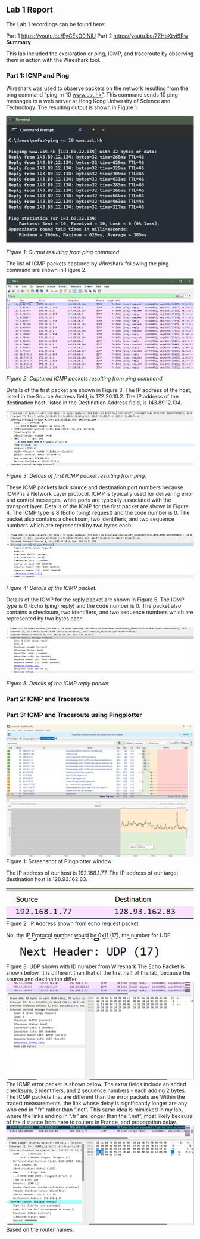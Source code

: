 ## Lab 1 Report

The Lab 1 recordings can be found here:

Part 1 https://youtu.be/EyCEkO0lNiU
Part 2 https://youtu.be/7ZHbXtvi9Rw
**Summary**

This lab included the exploration or ping, ICMP, and traceroute by observing them in action with the Wireshark tool.

### Part 1: ICMP and Ping

Wireshark was used to observe packets on the network resulting from the ping command “ping -n 10 www.ust.hk”. This command sends 10 ping messages to a web server at Hong Kong University of Science and Technology. The resulting output is shown in Figure 1.

![](media/fig01.png)

*Figure 1: Output resulting from ping command.*

The list of ICMP packets captured by Wireshark following the ping command are shown in Figure 2.

![](media/fig02.png)

*Figure 2: Captured ICMP packets resulting from ping command.*

Details of the first packet are shown in Figure 3. The IP address of the host, listed in the Source Address field, is 172.20.10.2. The IP address of the destination host, listed in the Destination Address field, is 143.89.12.134.

![](media/fig03.png)

*Figure 3: Details of first ICMP packet resulting from ping.*

These ICMP packets lack source and destination port numbers because ICMP is a Network Layer protocol. ICMP is typically used for delivering error and control messages, while ports are typically associated with the transport layer.
Details of the ICMP for the first packet are shown in Figure 4. The ICMP type is 8 (Echo (ping) request) and the code number is 0. The packet also contains a checksum, two identifiers, and two sequence numbers which are represented by two bytes each.

![](media/fig04.png)

*Figure 4: Details of the ICMP packet.*

Details of the ICMP for the reply packet are shown in Figure 5. The ICMP type is 0 (Echo (ping) reply) and the code number is 0. The packet also contains a checksum, two identifiers, and two sequence numbers which are represented by two bytes each.

![](media/fig05.png)

*Figure 5: Details of the ICMP reply packet*

### Part 2: ICMP and Traceroute

### Part 3: ICMP and Traceroute using Pingplotter

![](media/fig11.png)
Figure 1: Screenshot of Pingplotter window

The IP address of our host is 192.168.1.77. The IP address of our target destination host is 128.93.162.83.

![](media/fig12.png)
Figure 2: IP Address shown from echo request packet

No, the IP Protocol number would be 0x11 (17), the number for UDP
![](media/fig13.png)
Figure 3: UDP shown with ID number from Wireshark
The Echo Packet is shown below. It is different than that of the first half of the lab, because the source and destination differ, 
![](media/fig14.png)
The ICMP error packet is shown below. The extra fields include an added checksum, 2 identifiers, and 2 sequence numbers - each adding 2 bytes.
The ICMP packets that are different than the error packets are
Within the tracert measurements, the link whose delay is significantly longer are any who end in “.fr” rather than “.net”. This same idea is mimicked in my lab, where the links ending in “.fr” are longer than the “.net”, most likely because of the distance from here to routers in France, and propagation delay. 
![](media/fig15.png)
Based on the router names, 
